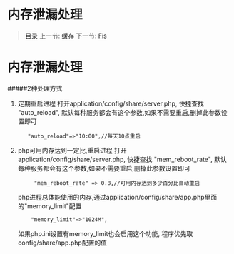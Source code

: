 #  内存泄漏处理

   > [目录](<README.md>)
   > 上一节: [缓存](2.4.md)
   > 下一节: [Fis](2.6.md)


   内存泄漏处理
========
#####2种处理方式
1. 定期重启进程
    打开application/config/share/server.php, 快捷查找 "auto_reload", 默认每种服务都会有这个参数,如果不需要重启,删掉此参数设置即可
    ```
       "auto_reload"=>"10:00",//每天10点重启
    ```
2. php可用内存达到一定比,重启进程
   打开application/config/share/server.php, 快捷查找 "mem_reboot_rate", 默认每种服务都会有这个参数,如果不需要重启,删掉此参数设置即可
    ```
         "mem_reboot_rate" => 0.8,//可用内存达到多少百分比自动重启
    ```
    php进程总体能使用的内存,通过application/config/share/app.php里面的"memory_limit"配置
    ```
        "memory_limit"=>"1024M",
    ```
    如果php.ini设置有memory_limit也会启用这个功能, 程序优先取config/share/app.php配置的值

